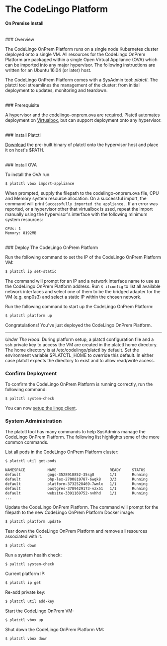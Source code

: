 # The CodeLingo Platform 
#### On Premise Install

<br/>
### Overview

The CodeLingo OnPrem Platform runs on a single node Kubernetes cluster deployed onto a single VM. All resources for the CodeLingo OnPrem Platform are packaged within a single Open Virtual Appliance (OVA) which can be imported into any major hypervisor. The following instructions are written for an Ubuntu 16.04 (or later) host.


The CodeLingo OnPrem Platform comes with a SysAdmin tool: *platctl*. The platctl tool streamlines the management of the cluster: from initial deployment to updates, monitoring and teardown.

<br/>
### Prerequisite

A hypervisor and the [codelingo-onprem.ova](https://drive.google.com/drive/u/1/folders/0B1mECGkVsAMLN1Bmem8yb1AzdVk) are required. Platctl automates deployment on [Virtualbox](https://www.virtualbox.org/wiki/Downloads), but can support deployment onto any hypervisor.

<br/>
### Install Platctl

[Download](https://drive.google.com/drive/u/1/folders/0B1mECGkVsAMLN1Bmem8yb1AzdVk) the pre-built binary of platctl onto the hypervisor host and place it on host's $PATH.

<br/>
### Install OVA

To install the OVA run:

```bash
$ platctl vbox import-appliance
```

When prompted, supply the filepath to the codelingo-onprem.ova file, CPU and Memory system resource allocation. On a successful import, the command will print `Successfully imported the appliance.`.  If an error was reported, or a hypervisor other that virtualbox is used, repeat the import manually using the hypervisor's interface with the following minimum system resources:

```
CPUs: 1
Memory: 8192MB
```

<br/>
### Deploy The CodeLingo OnPrem Platform

Run the following command to set the IP of the CodeLingo OnPrem Platform VM:

```bash
$ platctl ip set-static
```

The command will prompt for an IP and a network interface name to use as the CodeLingo OnPrem Platform address. Run `$ ifconfig` to list all available network interfaces and select one of them to be the bridged adapter for the VM (e.g. enp0s3) and select a static IP within the chosen network.

Run the following command to start up the CodeLingo OnPrem Platform:

```bash
$ platctl platform up
```

Congratulations! You've just deployed the CodeLingo OnPrem Platform.

---

*Under The Hood*: During platform setup, a platctl configuration file and a ssh private key to access the VM are created in the platctl home directory. The home directory is at /etc/codelingo/platctl by default. Set the environment variable $PLATCTL_HOME to override this default. In either case platctl expects the directory to exist and to allow read/write access.

### Confirm Deployment

To confirm the CodeLingo OnPrem Platform is running correctly, run the following command:

```bash
$ paltctl system-check
```

You can now [setup the lingo client](/getting-started).


### System Administration

The platctl tool has many commands to help SysAdmins manage the CodeLingo OnPrem Platform. The following list highlights some of the more common commands.


List all pods in the CodeLingo OnPrem Platform cluster:

```bash
$ platctl util get-pods

NAMESPACE          NAME                        READY     STATUS             RESTARTS   AGE
default            gogs-3528918852-35sg8       1/1       Running            0          59m
default            php-lex-2700819787-6wqk8    3/3       Running            0          58m
default            platform-3732528469-7wmlx   1/1       Running            0          58m
default            postgres-3789429173-vzx51   1/1       Running            0          59m
default            website-3391169752-nvhhd    1/1       Running            0          58m
...
```

Update the CodeLingo OnPrem Platform. The command will prompt for the filepath to the new CodeLingo OnPrem Platform Docker image:

```bash
$ platctl platform update
```

Tear down the CodeLingo OnPrem Platform and remove all resources associated with it.

```bash
$ platctl down
```

Run a system health check:

```bash
$ paltctl system-check
```

Current platform IP:

```bash
$ platctl ip get
```

Re-add private key:

```bash
$ platctl util add-key
```

Start the CodeLingo OnPrem VM:

```bash
$ platctl vbox up
```

Shut down the CodeLingo OnPrem Platform VM:

```bash
$ platctl vbox down
```
